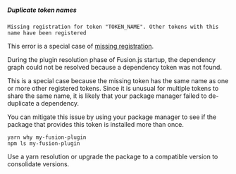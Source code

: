 ##### Duplicate token names

```
Missing registration for token "TOKEN_NAME". Other tokens with this name have been registered
```

This error is a special case of [missing
registration](https://github.com/fusionjs/fusionjs/tree/master/errors/missing-registration.md).

During the plugin resolution phase of Fusion.js startup, the dependency graph
could not be resolved because a dependency token was not found.

This is a special case because the missing token has the same name as one or
more other registered tokens. Since it is unusual for multiple tokens to share
the same name, it is likely that your package manager failed to de-duplicate
a dependency.

You can mitigate this issue by using your package manager to see if the package
that provides this token is installed more than once.

```
yarn why my-fusion-plugin
npm ls my-fusion-plugin
```

Use a yarn resolution or upgrade the package to a compatible version to
consolidate versions.
